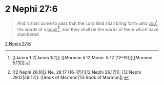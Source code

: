 # 2 Nephi 27:6

> And it shall come to pass that the Lord God shall bring forth unto <u>you</u>[^a] the words of a <u>book</u>[^b], and they shall be the words of them which have slumbered.

[2 Nephi 27:6](https://www.churchofjesuschrist.org/study/scriptures/bofm/2-ne/27?lang=eng&id=p6#p6)


[^a]: [[Jarom 1.2|Jarom 1:2]]; [[Mormon 5.12|Morm. 5:12 (12–13)]][[Mormon 5.13|]].  
[^b]: [[2 Nephi 26.16|2 Ne. 26:17 (16–17)]][[2 Nephi 26.17|]]; [[2 Nephi 29.12|29:12]]. [[Book of Mormon|TG Book of Mormon]].  
